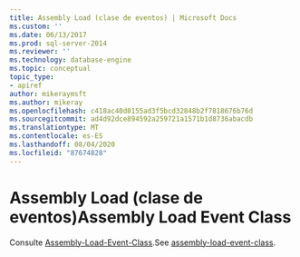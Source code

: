 ```yaml
---
title: Assembly Load (clase de eventos) | Microsoft Docs
ms.custom: ''
ms.date: 06/13/2017
ms.prod: sql-server-2014
ms.reviewer: ''
ms.technology: database-engine
ms.topic: conceptual
topic_type:
- apiref
author: mikeraymsft
ms.author: mikeray
ms.openlocfilehash: c418ac40d8155ad3f5bcd32848b2f7818676b76d
ms.sourcegitcommit: ad4d92dce894592a259721a1571b1d8736abacdb
ms.translationtype: MT
ms.contentlocale: es-ES
ms.lasthandoff: 08/04/2020
ms.locfileid: "87674828"
---
```

# <a name="assembly-load-event-class"></a><span data-ttu-id="939fd-102">Assembly Load (clase de eventos)</span><span class="sxs-lookup"><span data-stu-id="939fd-102">Assembly Load Event Class</span></span>
  <span data-ttu-id="939fd-103">Consulte [Assembly-Load-Event-Class](../../database-engine/assembly-load-event-class.md).</span><span class="sxs-lookup"><span data-stu-id="939fd-103">See [assembly-load-event-class](../../database-engine/assembly-load-event-class.md).</span></span>  
